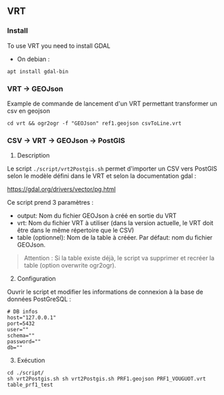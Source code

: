 ## VRT

### Install
To use VRT you need to install GDAL

* On debian : 

```
apt install gdal-bin
```

### VRT -> GEOJson

Example de commande de lancement d'un VRT permettant transformer un csv en geojson

```
cd vrt && ogr2ogr -f "GEOJson" ref1.geojson csvToLine.vrt
```

### CSV -> VRT -> GEOJson -> PostGIS

1. Description

Le script `./script/vrt2Postgis.sh` permet d'importer un CSV vers PostGIS selon le modèle défini dans le VRT et selon la documentation gdal : 

https://gdal.org/drivers/vector/pg.html

Ce script prend 3 paramètres :
- output: Nom du fichier GEOJson à créé en sortie du VRT
- vrt: Nom du fichier VRT à utiliser (dans la version actuelle, le VRT doit être dans le même répertoire que le CSV)
- table (optionnel): Nom de la table à crééer. Par défaut: nom du fichier GEOJson.

> Attention : Si la table existe déjà, le script va supprimer et recréer la table (option overwrite ogr2ogr).

2. Configuration

Ouvrir le script et modifier les informations de connexion à la base de données PostGreSQL :

```
# DB infos
host="127.0.0.1"
port=5432
user=""
schema=""
password=""
db=""
```

3. Exécution

```
cd ./script/
sh vrt2Postgis.sh sh vrt2Postgis.sh PRF1.geojson PRF1_VOUGUOT.vrt table_prf1_test
```